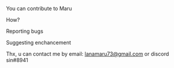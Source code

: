 
You can contribute to Maru 

How?

Reporting bugs

Suggesting enchancement

Thx, u can contact me by email: lanamaru73@gmail.com or discord sin#8941

